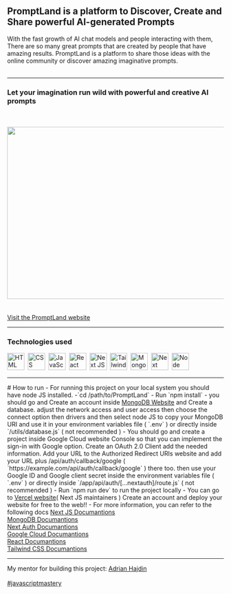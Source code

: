 <h2> PromptLand is a platform to Discover, Create and Share powerful AI-generated Prompts</h2>
With the fast growth of AI chat models and people interacting with them, There are so many great prompts that are created by people that have amazing results. PromptLand is a platform to share those ideas with the online community or discover amazing imaginative prompts.
<br /> <br />
<hr/>
<h3>Let your imagination run wild with powerful and creative AI prompts</h3>
<br /> <br />
<img src="https://github.com/SadraKian/PromptLand/assets/128605953/dacd5805-4f72-4f23-8497-087414c52214" width="800" height="400" />
  <br /><br /><br />
<a href="https://prompt-land-mu.vercel.app/" target="_blank">Visit the PromptLand website</a>
  <br /> <hr/>
  <section>
    <h3>Technologies used</h3>
    <img src="https://github.com/SadraKian/PromptLand/assets/128605953/6d86fade-454b-4877-89de-4b1dbe15d2a2" title="HTML" alt="HTML"  width="40" height="40" />&nbsp;
    <img src="https://github.com/SadraKian/PromptLand/assets/128605953/ec6a1a00-b0f7-42ce-9b8f-2ceee55bc0b0" title="CSS" alt="CSS" width="40" height="40" />&nbsp;
      <img src="https://github.com/SadraKian/PromptLand/assets/128605953/8d537b82-5b08-410c-833d-7383f575e8b1" title="JavaScript" alt="JavaScript" width="40" height="40" />&nbsp;
      <img src="https://github.com/SadraKian/PromptLand/assets/128605953/7eb79375-8587-43ab-84b8-82a0b63a7899" title="React" alt="React" width="40" height="40" />&nbsp;
       <img src="https://github.com/SadraKian/PromptLand/assets/128605953/2bd7b0f3-7747-4ed0-8b6b-3acbf0031b9b" title="Next JS" alt="Next JS" width="40" height="40" />&nbsp;
        <img src="https://github.com/SadraKian/PromptLand/assets/128605953/b493dc86-491c-4590-9946-3683a26d7ce0" title="TailwindCSS" alt="TailwindCSS" width="40" height="40" />&nbsp;
        <img src="https://github.com/SadraKian/PromptLand/assets/128605953/2be5bcad-9488-4f96-99b1-07f4cde2ae2b" title="MongoDB" alt="MongoDB" width="40" height="40" />&nbsp;
        <img src="https://github.com/SadraKian/PromptLand/assets/128605953/37e833c1-e801-47fd-b69f-603555ebd290" title="Next Auth" alt="Next Auth" width="40" height="40">&nbsp;
        <img src="https://github.com/SadraKian/PromptLand/assets/128605953/7c276d2d-847d-4ad1-9054-22d1beb63d59" title="Node JS" alt="Node JS" width="40" height="40">
  </section>
<hr />
# How to run 
- For running this project on your local system you should have node JS installed. <a href="https://nodejs.org/en/download"></a>
-`cd /path/to/PromptLand`
- Run `npm install`
- you should go and Create an account inside <a href="https://www.mongodb.com/">MongoDB Website</a> and Create a database. adjust the network access and user access then choose the connect option then drivers and then select node JS to copy your MongoDB URI and use it in your environment variables file ( `.env` ) or directly inside `/utils/database.js` ( not recommended )
- You should go and create a project inside <a>Google Cloud website Console</a> so that you can implement the sign-in with Google option. Create an OAuth 2.0 Client add the needed information. Add your URL to the Authorized Redirect URIs website and add your URL plus /api/auth/callback/google ( `https://example.com/api/auth/callback/google` ) there too. then use your Google ID and Google client secret inside the environment variables file ( `.env` ) or directly inside `/app/api/auth/[...nextauth]/route.js` ( not recommended ) 
- Run `npm run dev` to run the project locally
- You can go to <a href="https://vercel.com/">Vercel website</a>( Next JS maintainers ) Create an account and deploy your website for free to the web!!
- For more information, you can refer to the following docs
<a href="https://nextjs.org/">Next JS Documantions</a><br>
<a href="https://www.mongodb.com/docs/manual/core/document/">MongoDB Documantions</a><br>
<a href="https://next-auth.js.org/">Next Auth Documantions</a><br>
<a href="https://cloud.google.com/docs">Google Cloud Documantions</a><br>
<a href="[https://nextjs.org/](https://react.dev/)">React Documantions</a><br>
<a href="https://tailwindcss.com/">Tailwind CSS Documantions</a><br>
<hr />
  My mentor for building this project:  <a href="https://github.com/adrianhajdin" target="_blank">Adrian Hajdin</a>
  <br /> <br />
<a href="https://www.youtube.com/@javascriptmastery" target="_blank" >#javascriptmastery</a>
